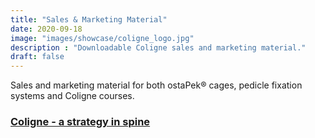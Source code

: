 ```yaml
---
title: "Sales & Marketing Material"
date: 2020-09-18
image: "images/showcase/coligne_logo.jpg"
description : "Downloadable Coligne sales and marketing material."
draft: false
---
```


Sales and marketing material for both ostaPek® cages, pedicle fixation systems and Coligne courses.

<!--more-->

### [Coligne - a strategy in spine](https://saps2412.github.io/sales_mktg/coligne_a_strategy_in_spine.pdf)
